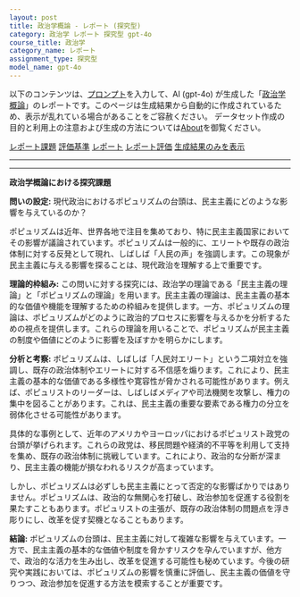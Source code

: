 ```yaml
---
layout: post
title: 政治学概論 - レポート (探究型)
category: 政治学 レポート 探究型 gpt-4o
course_title: 政治学
category_name: レポート
assignment_type: 探究型
model_name: gpt-4o
---
```


以下のコンテンツは、[プロンプト](https://github.com/takedatoshiyuki/synthetic_assignments/tree/main/generated/政治学/gpt-4o/prompt_レポート-探究型.md)を入力して、AI (gpt-4o) が生成した「[政治学概論](/contents/政治学/)」のレポートです。このページは生成結果から自動的に作成されているため、表示が乱れている場合があることをご容赦ください。
データセット作成の目的と利用上の注意および生成の方法については[About](/About)を御覧ください。

[レポート課題](../レポート課題-探究型)
[評価基準](../評価基準-探究型)
[レポート](../レポート-探究型)
[レポート評価](../レポート評価-探究型)
[生成結果のみを表示](https://github.com/takedatoshiyuki/synthetic_assignments/tree/main/generated/政治学/gpt-4o/レポート-探究型.md)
  

***
***
  
**政治学概論における探究課題**

**問いの設定:**
現代政治におけるポピュリズムの台頭は、民主主義にどのような影響を与えているのか？

ポピュリズムは近年、世界各地で注目を集めており、特に民主主義国家においてその影響が議論されています。ポピュリズムは一般的に、エリートや既存の政治体制に対する反発として現れ、しばしば「人民の声」を強調します。この現象が民主主義に与える影響を探ることは、現代政治を理解する上で重要です。

**理論的枠組み:**
この問いに対する探究には、政治学の理論である「民主主義の理論」と「ポピュリズムの理論」を用います。民主主義の理論は、民主主義の基本的な価値や機能を理解するための枠組みを提供します。一方、ポピュリズムの理論は、ポピュリズムがどのように政治的プロセスに影響を与えるかを分析するための視点を提供します。これらの理論を用いることで、ポピュリズムが民主主義の制度や価値にどのように影響を及ぼすかを明らかにします。

**分析と考察:**
ポピュリズムは、しばしば「人民対エリート」という二項対立を強調し、既存の政治体制やエリートに対する不信感を煽ります。これにより、民主主義の基本的な価値である多様性や寛容性が脅かされる可能性があります。例えば、ポピュリストのリーダーは、しばしばメディアや司法機関を攻撃し、権力の集中を図ることがあります。これは、民主主義の重要な要素である権力の分立を弱体化させる可能性があります。

具体的な事例として、近年のアメリカやヨーロッパにおけるポピュリスト政党の台頭が挙げられます。これらの政党は、移民問題や経済的不平等を利用して支持を集め、既存の政治体制に挑戦しています。これにより、政治的な分断が深まり、民主主義の機能が損なわれるリスクが高まっています。

しかし、ポピュリズムは必ずしも民主主義にとって否定的な影響ばかりではありません。ポピュリズムは、政治的な無関心を打破し、政治参加を促進する役割を果たすこともあります。ポピュリストの主張が、既存の政治体制の問題点を浮き彫りにし、改革を促す契機となることもあります。

**結論:**
ポピュリズムの台頭は、民主主義に対して複雑な影響を与えています。一方で、民主主義の基本的な価値や制度を脅かすリスクを孕んでいますが、他方で、政治的な活力を生み出し、改革を促進する可能性も秘めています。今後の研究や実践においては、ポピュリズムの影響を慎重に評価し、民主主義の価値を守りつつ、政治参加を促進する方法を模索することが重要です。
